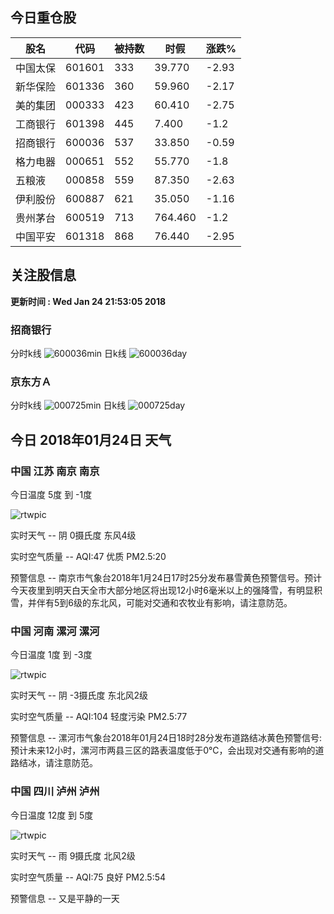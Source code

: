 
## 今日重仓股 

| 股名   | 代码     | 被持数  | 时假      | 涨跌%   |
| ---- | ------ | ---- | ------- | ----- |
| 中国太保 | 601601 | 333  | 39.770  | -2.93 |
| 新华保险 | 601336 | 360  | 59.960  | -2.17 |
| 美的集团 | 000333 | 423  | 60.410  | -2.75 |
| 工商银行 | 601398 | 445  | 7.400   | -1.2  |
| 招商银行 | 600036 | 537  | 33.850  | -0.59 |
| 格力电器 | 000651 | 552  | 55.770  | -1.8  |
| 五粮液  | 000858 | 559  | 87.350  | -2.63 |
| 伊利股份 | 600887 | 621  | 35.050  | -1.16 |
| 贵州茅台 | 600519 | 713  | 764.460 | -1.2  |
| 中国平安 | 601318 | 868  | 76.440  | -2.95 |

## 关注股信息
**更新时间 : Wed Jan 24 21:53:05 2018**
### 招商银行 
分时k线
![600036min](http://image.sinajs.cn/newchart/min/n/sh600036.gif)
日k线
![600036day](http://image.sinajs.cn/newchart/daily/n/sh600036.gif)

### 京东方Ａ 
分时k线
![000725min](http://image.sinajs.cn/newchart/min/n/sz000725.gif)
日k线
![000725day](http://image.sinajs.cn/newchart/daily/n/sz000725.gif)

## 今日 2018年01月24日 天气
### 中国 江苏 南京 南京

今日温度 5度 到 -1度

![rtwpic](http://app1.showapi.com/weather/icon/night/02.png)

实时天气 -- 阴 0摄氏度 东风4级

实时空气质量 -- AQI:47 优质 PM2.5:20

预警信息 -- 南京市气象台2018年1月24日17时25分发布暴雪黄色预警信号。预计今天夜里到明天白天全市大部分地区将出现12小时6毫米以上的强降雪，有明显积雪，并伴有5到6级的东北风，可能对交通和农牧业有影响，请注意防范。
​    
### 中国 河南 漯河 漯河

今日温度 1度 到 -3度

![rtwpic](http://app1.showapi.com/weather/icon/night/02.png)

实时天气 -- 阴 -3摄氏度 东北风2级

实时空气质量 -- AQI:104 轻度污染 PM2.5:77

预警信息 -- 漯河市气象台2018年01月24日18时28分发布道路结冰黄色预警信号:预计未来12小时，漯河市两县三区的路表温度低于0℃，会出现对交通有影响的道路结冰，请注意防范。
​    
### 中国 四川 泸州 泸州

今日温度 12度 到 5度

![rtwpic](http://app1.showapi.com/weather/icon/night/301.png)

实时天气 -- 雨 9摄氏度 北风2级

实时空气质量 -- AQI:75 良好 PM2.5:54

预警信息 -- 又是平静的一天
